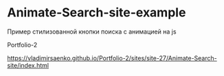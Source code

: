# Animate-Search-site-example
 
Пример стилизованной кнопки поиска с анимацией на js

Portfolio-2

https://vladimirsaenko.github.io/Portfolio-2/sites/site-27/Animate-Search-site/index.html

